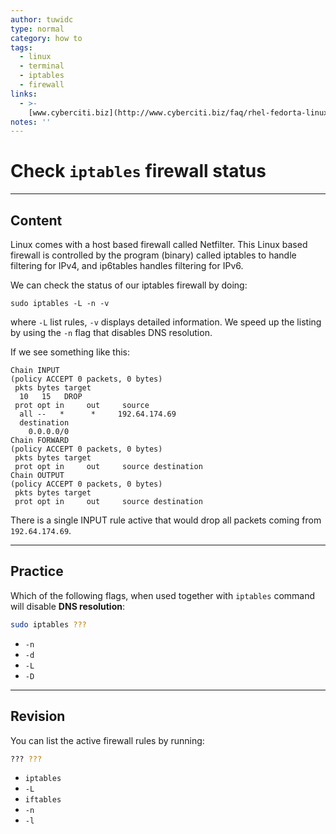 ```yaml
---
author: tuwidc
type: normal
category: how to
tags:
  - linux
  - terminal
  - iptables
  - firewall
links:
  - >-
    [www.cyberciti.biz](http://www.cyberciti.biz/faq/rhel-fedorta-linux-iptables-firewall-configuration-tutorial/){website}
notes: ''
---
```


# Check `iptables` firewall status


---

## Content

Linux comes with a host based firewall called Netfilter.
This Linux based firewall is controlled by the program (binary) called iptables to handle filtering for IPv4, and ip6tables handles filtering for IPv6.

We can check the status of our iptables firewall by doing:

```plain-text
sudo iptables -L -n -v
```

where `-L` list rules, `-v` displays detailed information. We speed up the listing by using the `-n` flag that disables DNS resolution.

If we see something like this:

```plain-text
Chain INPUT
(policy ACCEPT 0 packets, 0 bytes)
 pkts bytes target     
  10   15   DROP
 prot opt in     out     source
  all --   *      *     192.64.174.69
  destination
    0.0.0.0/0
Chain FORWARD
(policy ACCEPT 0 packets, 0 bytes)
 pkts bytes target     
 prot opt in     out     source destination
Chain OUTPUT
(policy ACCEPT 0 packets, 0 bytes)
 pkts bytes target     
 prot opt in     out     source destination
```

There is a single INPUT rule active that would drop all packets coming from `192.64.174.69`.


---

## Practice

Which of the following flags, when used together with `iptables` command will disable **DNS resolution**:

```bash
sudo iptables ???
```

- `-n`
- `-d`
- `-L`
- `-D`


---

## Revision

You can list the active firewall rules by running:

```bash
??? ???
```

- `iptables`
- `-L`
- `iftables`
- `-n`
- `-l`
 
